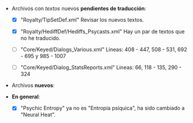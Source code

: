 
* Archivos con *textos* nuevos **pendientes de traducción**:

	* [x] "Royalty/TipSetDef.xml"								Revisar los nuevos textos.
	* [x] "Royalty/HediffDef/Hediffs_Psycasts.xml"				Hay un par de textos que no he traducido.
	* [ ] "Core/Keyed/Dialogs_Various.xml"						Lineas: 408 - 447, 508 - 531, 692 - 695 y 985 - 1007
	* [ ] "Core/Keyed/Dialog_StatsReports.xml"					Lineas: 66, 118 - 135, 290 - 324



* Archivos **nuevos**:



* **En general**:

	* [x] "Psychic Entropy" ya no es "Entropía psíquica", ha sido cambiado a "Neural Heat".